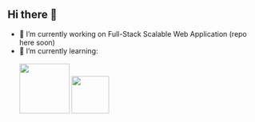 ## Hi there 👋

- 🔭 I’m currently working on Full-Stack Scalable Web Application (repo here soon)
- 🌱 I’m currently learning:
  <br><br/><img src="https://i.pinimg.com/originals/fa/e8/62/fae862fff4f6100d000a1c01c4030db0.jpg" width="100" />
  <img src="https://static.vecteezy.com/system/resources/previews/014/170/001/original/cyber-security-line-icon-on-white-background-editable-stroke-vector.jpg" width="75" />
<!--
**FeelsGo-od/FeelsGo-od** is a ✨ _special_ ✨ repository because its `README.md` (this file) appears on your GitHub profile.

Here are some ideas to get you started:

- 👯 I’m looking to collaborate on ...
- 🤔 I’m looking for help with ...
- 💬 Ask me about ...
- 📫 How to reach me: ...
- 😄 Pronouns: ...
- ⚡ Fun fact: ...
-->
